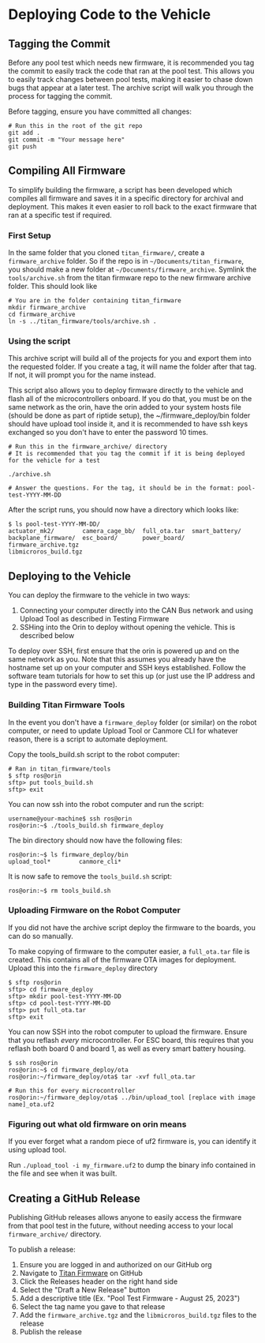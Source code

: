 # Deploying Code to the Vehicle

## Tagging the Commit

Before any pool test which needs new firmware, it is recommended you tag the commit to easily track the code that ran
at the pool test. This allows you to easily track changes between pool tests, making it easier to chase down bugs that
appear at a later test. The archive script will walk you through the process for tagging the commit.

Before tagging, ensure you have committed all changes:

    # Run this in the root of the git repo
    git add .
    git commit -m "Your message here"
    git push

## Compiling All Firmware

To simplify building the firmware, a script has been developed which compiles all firmware and saves it in a specific
directory for archival and deployment. This makes it even easier to roll back to the exact firmware that ran at a
specific test if required.

### First Setup

In the same folder that you cloned `titan_firmware/`, create a `firmware_archive` folder. So if the repo is in
`~/Documents/titan_firmware`, you should make a new folder at `~/Documents/firmware_archive`. Symlink the
`tools/archive.sh` from the titan firmware repo to the new firmware archive folder. This should look like

    # You are in the folder containing titan_firmware
    mkdir firmware_archive
    cd firmware_archive
    ln -s ../titan_firmware/tools/archive.sh .

### Using the script

This archive script will build all of the projects for you and export them into the requested folder. If you create
a tag, it will name the folder after that tag. If not, it will prompt you for the name instead.

This script also allows you to deploy firmware directly to the vehicle and flash all of the microcontrollers onboard.
If you do that, you must be on the same network as the orin, have the orin added to your system hosts file (should be
done as part of riptide setup), the ~/firmware_deploy/bin folder should have upload tool inside it, and it is
recommended to have ssh keys exchanged so you don't have to enter the password 10 times.

    # Run this in the firmware_archive/ directory
    # It is recommended that you tag the commit if it is being deployed for the vehicle for a test

    ./archive.sh

    # Answer the questions. For the tag, it should be in the format: pool-test-YYYY-MM-DD

After the script runs, you should now have a directory which looks like:

    $ ls pool-test-YYYY-MM-DD/
    actuator_mk2/        camera_cage_bb/  full_ota.tar  smart_battery/
    backplane_firmware/  esc_board/       power_board/  firmware_archive.tgz
    libmicroros_build.tgz

## Deploying to the Vehicle

You can deploy the firmware to the vehicle in two ways:

1. Connecting your computer directly into the CAN Bus network and using Upload Tool as described in Testing Firmware
2. SSHing into the Orin to deploy without opening the vehicle. This is described below

To deploy over SSH, first ensure that the orin is powered up and on the same network as you. Note that this assumes
you already have the hostname set up on your computer and SSH keys established. Follow the software team tutorials
for how to set this up (or just use the IP address and type in the password every time).

### Building Titan Firmware Tools

In the event you don't have a `firmware_deploy` folder (or similar) on the robot computer, or need to update Upload Tool
or Canmore CLI for whatever reason, there is a script to automate deployment.

Copy the tools_build.sh script to the robot computer:

    # Ran in titan_firmware/tools
    $ sftp ros@orin
    sftp> put tools_build.sh
    sftp> exit

You can now ssh into the robot computer and run the script:

    username@your-machine$ ssh ros@orin
    ros@orin:~$ ./tools_build.sh firmware_deploy

The bin directory should now have the following files:

    ros@orin:~$ ls firmware_deploy/bin
    upload_tool*        canmore_cli*

It is now safe to remove the `tools_build.sh` script:

    ros@orin:~$ rm tools_build.sh


### Uploading Firmware on the Robot Computer

If you did not have the archive script deploy the firmware to the boards, you can do so manually.

To make copying of firmware to the computer easier, a `full_ota.tar` file is created. This contains all of the firmware
OTA images for deployment. Upload this into the `firmware_deploy` directory

    $ sftp ros@orin
    sftp> cd firmware_deploy
    sftp> mkdir pool-test-YYYY-MM-DD
    sftp> cd pool-test-YYYY-MM-DD
    sftp> put full_ota.tar
    sftp> exit

You can now SSH into the robot computer to upload the firmware. Ensure that you reflash *every* microcontroller. For
ESC board, this requires that you reflash both board 0 and board 1, as well as every smart battery housing.

    $ ssh ros@orin
    ros@orin:~$ cd firmware_deploy/ota
    ros@orin:~/firmware_deploy/ota$ tar -xvf full_ota.tar

    # Run this for every microcontroller
    ros@orin:~/firmware_deploy/ota$ ../bin/upload_tool [replace with image name]_ota.uf2

### Figuring out what old firmware on orin means

If you ever forget what a random piece of uf2 firmware is, you can identify it using upload tool.

Run `./upload_tool -i my_firmware.uf2` to dump the binary info contained in the file and see when it was built.

## Creating a GitHub Release

Publishing GitHub releases allows anyone to easily access the firmware from that pool test in the future, without
needing access to your local `firmware_archive/` directory.

To publish a release:

1. Ensure you are logged in and authorized on our GitHub org
2. Navigate to [Titan Firmware](https://github.com/osu-uwrt/titan_firmware/) on GitHub
3. Click the Releases header on the right hand side
4. Select the "Draft a New Release" button
5. Add a descriptive title (Ex. "Pool Test Firmware - August 25, 2023")
6. Select the tag name you gave to that release
7. Add the `firmware_archive.tgz` and the `libmicroros_build.tgz` files to the release
8. Publish the release

